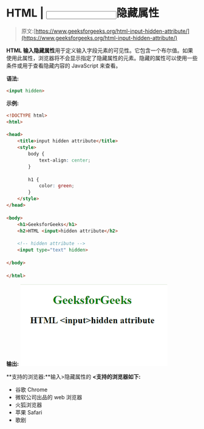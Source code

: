 # HTML | <input>隐藏属性

> 原文:[https://www.geeksforgeeks.org/html-input-hidden-attribute/](https://www.geeksforgeeks.org/html-input-hidden-attribute/)

**HTML 输入隐藏属性**用于定义输入字段元素的可见性。它包含一个布尔值。如果使用此属性，浏览器将不会显示指定了隐藏属性的元素。隐藏的属性可以使用一些条件或用于查看隐藏内容的 JavaScript 来查看。

**语法:**

```html
<input hidden>
```

**示例:**

```html
<!DOCTYPE html>
<html>

<head>
    <title>input hidden attribute</title>
    <style>
        body {
            text-align: center;
        }

        h1 {
            color: green;
        }
    </style>
</head>

<body>
    <h1>GeeksforGeeks</h1>
    <h2>HTML <input>hidden attribute</h2>

    <!-- hidden attribute -->
    <input type="text" hidden>

</body>

</html>
```

**输出:**
![](img/f8a53999866cd072e722547be2fd8567.png)

**支持的浏览器:**输入>隐藏属性的 **<支持的浏览器如下:**

*   谷歌 Chrome
*   微软公司出品的 web 浏览器
*   火狐浏览器
*   苹果 Safari
*   歌剧